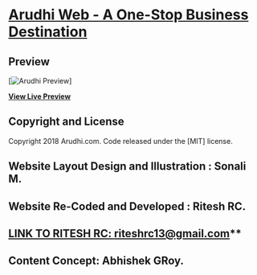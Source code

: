 # [Arudhi Web - A One-Stop Business Destination](https://riteshrc13.github.io/img/favicon.png)

## Preview

[![Arudhi Preview](https://riteshrc13.github.io/img/header-img.png)]

**[View Live Preview](https://riteshrc13.github.io/docs)**

## Copyright and License

Copyright 2018 Arudhi.com. Code released under the [MIT] license.

## Website Layout Design and Illustration : Sonali M.

## Website Re-Coded and Developed : Ritesh RC.  
## [LINK TO RITESH RC: riteshrc13@gmail.com](riteshrc13@gmail.com)**

## Content Concept: Abhishek GRoy.
